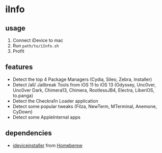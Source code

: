 # iInfo

## usage
1. Connect iDevice to mac
2. Run ```path/to/iInfo.sh```
3. Profit
## features
- Detect the top 4 Package Managers (Cydia, Sileo, Zebra, Installer)
- Detect /all/ Jailbreak Tools from iOS 11 to iOS 13 (Odyssey, Unc0ver, Unc0ver Dark, Chimera13, Chimera, RootlessJB4, Electra, LiberiOS, to.panga)
- Detect the Checkra1n Loader application
- Detect some popular tweaks (Filza, NewTerm, MTerminal, Anemone, CyDown)
- Detect some AppleInternal apps
## dependencies
- [ideviceinstaller](https://formulae.brew.sh/formula/ideviceinstaller) from [Homeberew](https://brew.sh/)
